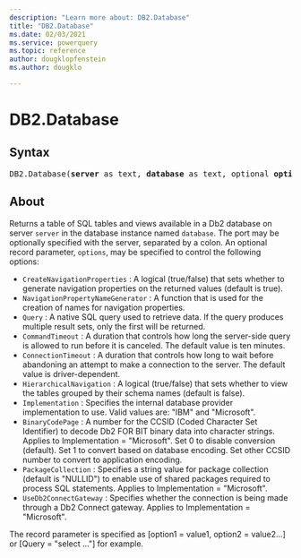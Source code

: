 ```yaml
---
description: "Learn more about: DB2.Database"
title: "DB2.Database"
ms.date: 02/03/2021
ms.service: powerquery
ms.topic: reference
author: dougklopfenstein
ms.author: dougklo

---
```

# DB2.Database

## Syntax

<pre>
DB2.Database(<b>server</b> as text, <b>database</b> as text, optional <b>options</b> as nullable record) as table
</pre>

## About

Returns a table of SQL tables and views available in a Db2 database on server `server` in the database instance named `database`. The port may be optionally specified with the server, separated by a colon. An optional record parameter, `options`, may be specified to control the following options: 

- `CreateNavigationProperties` : A logical (true/false) that sets whether to generate navigation properties on the returned values (default is true).
- `NavigationPropertyNameGenerator` : A function that is used for the creation of names for navigation properties.
- `Query` : A native SQL query used to retrieve data. If the query produces multiple result sets, only the first will be returned.
- `CommandTimeout` : A duration that controls how long the server-side query is allowed to run before it is canceled. The default value is ten minutes.
- `ConnectionTimeout` : A duration that controls how long to wait before abandoning an attempt to make a connection to the server. The default value is driver-dependent.
- `HierarchicalNavigation` : A logical (true/false) that sets whether to view the tables grouped by their schema names (default is false).
- `Implementation` : Specifies the internal database provider implementation to use. Valid values are: "IBM" and "Microsoft".
- `BinaryCodePage` : A number for the CCSID (Coded Character Set Identifier) to decode Db2 FOR BIT binary data into character strings. Applies to Implementation = "Microsoft". Set 0 to disable conversion (default). Set 1 to convert based on database encoding. Set other CCSID number to convert to application encoding.
- `PackageCollection` : Specifies a string value for package collection (default is "NULLID") to enable use of shared packages required to process SQL statements. Applies to Implementation = "Microsoft".
- `UseDb2ConnectGateway` : Specifies whether the connection is being made through a Db2 Connect gateway. Applies to Implementation = "Microsoft". 

The record parameter is specified as [option1 = value1, option2 = value2...] or [Query = "select ..."] for example. 



